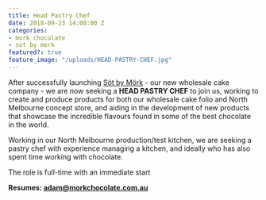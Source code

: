 ```yaml
---
title: Head Pastry Chef
date: 2018-09-23 14:00:00 Z
categories:
- mork chocolate
- sot by mork
featured?: true
feature_image: "/uploads/HEAD-PASTRY-CHEF.jpg"
---
```


After successfully launching [Söt by Mörk](http://sotbymork.com.au) - our new wholesale cake company - we are now seeking a **HEAD PASTRY CHEF** to join us, working to create and produce products for both our wholesale cake folio and North Melbourne concept store, and aiding in the development of new products that showcase the incredible flavours found in some of the best chocolate in the world.


Working in our North Melbourne production/test kitchen, we are seeking a pastry chef with experience managing a kitchen, and ideally who has also spent time working with chocolate.


The role is full-time with an immediate start


**Resumes: adam@morkchocolate.com.au**